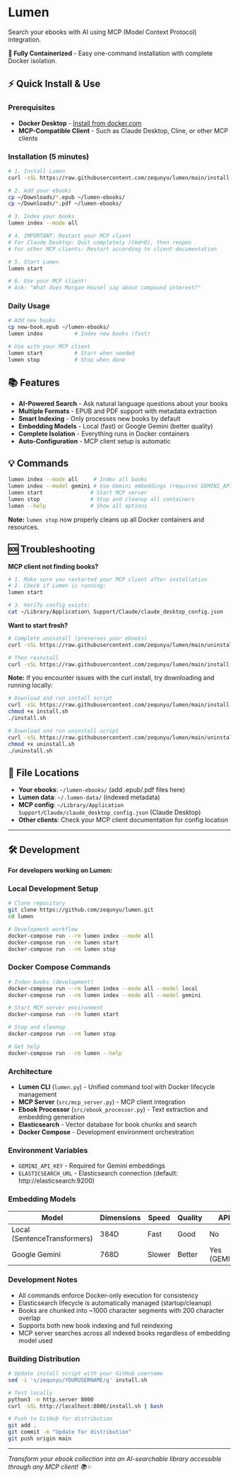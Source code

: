 # Lumen

Search your ebooks with AI using MCP (Model Context Protocol) integration.

**🐳 Fully Containerized** - Easy one-command installation with complete Docker isolation.

## ⚡ Quick Install & Use

### **Prerequisites**
- **Docker Desktop** - [Install from docker.com](https://docs.docker.com/get-docker/)
- **MCP-Compatible Client** - Such as Claude Desktop, Cline, or other MCP clients

### **Installation (5 minutes)**

```bash
# 1. Install Lumen
curl -sSL https://raw.githubusercontent.com/zequnyu/lumen/main/install.sh | bash

# 2. Add your ebooks
cp ~/Downloads/*.epub ~/lumen-ebooks/
cp ~/Downloads/*.pdf ~/lumen-ebooks/

# 3. Index your books
lumen index --mode all

# 4. IMPORTANT: Restart your MCP client
# For Claude Desktop: Quit completely (Cmd+Q), then reopen
# For other MCP clients: Restart according to client documentation

# 5. Start Lumen
lumen start

# 6. Use your MCP client!
# Ask: "What does Morgan Housel say about compound interest?"
```

### **Daily Usage**
```bash
# Add new books
cp new-book.epub ~/lumen-ebooks/
lumen index          # Index new books (fast)

# Use with your MCP client
lumen start          # Start when needed
lumen stop           # Stop when done
```

## 📚 Features

- **AI-Powered Search** - Ask natural language questions about your books
- **Multiple Formats** - EPUB and PDF support with metadata extraction
- **Smart Indexing** - Only processes new books by default
- **Embedding Models** - Local (fast) or Google Gemini (better quality)
- **Complete Isolation** - Everything runs in Docker containers
- **Auto-Configuration** - MCP client setup is automatic

## 💡 Commands

```bash
lumen index --mode all     # Index all books
lumen index --model gemini # Use Gemini embeddings (requires GEMINI_API_KEY)
lumen start               # Start MCP server
lumen stop                # Stop and cleanup all containers
lumen --help              # Show all options
```

**Note:** `lumen stop` now properly cleans up all Docker containers and resources.

## 🆘 Troubleshooting

**MCP client not finding books?**
```bash
# 1. Make sure you restarted your MCP client after installation
# 2. Check if Lumen is running:
lumen start

# 3. Verify config exists:
cat ~/Library/Application\ Support/Claude/claude_desktop_config.json
```

**Want to start fresh?**
```bash
# Complete uninstall (preserves your ebooks)
curl -sSL https://raw.githubusercontent.com/zequnyu/lumen/main/uninstall.sh | bash

# Then reinstall
curl -sSL https://raw.githubusercontent.com/zequnyu/lumen/main/install.sh | bash
```

**Note:** If you encounter issues with the curl install, try downloading and running locally:
```bash
# Download and run install script
curl -sSL https://raw.githubusercontent.com/zequnyu/lumen/main/install.sh -o install.sh
chmod +x install.sh
./install.sh

# Download and run uninstall script
curl -sSL https://raw.githubusercontent.com/zequnyu/lumen/main/uninstall.sh -o uninstall.sh
chmod +x uninstall.sh
./uninstall.sh
```

## 📁 File Locations

- **Your ebooks**: `~/lumen-ebooks/` (add .epub/.pdf files here)
- **Lumen data**: `~/.lumen-data/` (indexed metadata)
- **MCP config**: `~/Library/Application Support/Claude/claude_desktop_config.json` (Claude Desktop)
- **Other clients**: Check your MCP client documentation for config location

---

## 🛠️ Development

**For developers working on Lumen:**

### **Local Development Setup**

```bash
# Clone repository
git clone https://github.com/zequnyu/lumen.git
cd lumen

# Development workflow
docker-compose run --rm lumen index --mode all
docker-compose run --rm lumen start
docker-compose run --rm lumen stop
```

### **Docker Compose Commands**

```bash
# Index books (development)
docker-compose run --rm lumen index --mode all --model local
docker-compose run --rm lumen index --mode all --model gemini

# Start MCP server environment
docker-compose run --rm lumen start

# Stop and cleanup
docker-compose run --rm lumen stop

# Get help
docker-compose run --rm lumen --help
```

### **Architecture**

- **Lumen CLI** (`lumen.py`) - Unified command tool with Docker lifecycle management
- **MCP Server** (`src/mcp_server.py`) - MCP client integration
- **Ebook Processor** (`src/ebook_processor.py`) - Text extraction and embedding generation
- **Elasticsearch** - Vector database for book chunks and search
- **Docker Compose** - Development environment orchestration

### **Environment Variables**

- `GEMINI_API_KEY` - Required for Gemini embeddings
- `ELASTICSEARCH_URL` - Elasticsearch connection (default: http://elasticsearch:9200)

### **Embedding Models**

| Model | Dimensions | Speed | Quality | API Required |
|-------|------------|-------|---------|--------------|
| Local (SentenceTransformers) | 384D | Fast | Good | No |
| Google Gemini | 768D | Slower | Better | Yes (GEMINI_API_KEY) |

### **Development Notes**

- All commands enforce Docker-only execution for consistency
- Elasticsearch lifecycle is automatically managed (startup/cleanup)
- Books are chunked into ~1000 character segments with 200 character overlap
- Supports both new book indexing and full reindexing
- MCP server searches across all indexed books regardless of embedding model used

### **Building Distribution**

```bash
# Update install script with your GitHub username
sed -i 's/zequnyu/YOURUSERNAME/g' install.sh

# Test locally
python3 -m http.server 8000
curl -sSL http://localhost:8000/install.sh | bash

# Push to GitHub for distribution
git add .
git commit -m "Update for distribution"
git push origin main
```

---

*Transform your ebook collection into an AI-searchable library accessible through any MCP client! 📚✨*
